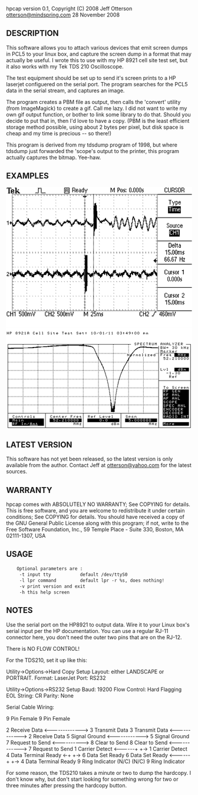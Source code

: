 hpcap version 0.1, Copyright (C) 2008 Jeff Otterson <otterson@mindspring.com>
28 November 2008

DESCRIPTION
-----------

  This software allows you to attach various devices that emit screen dumps
in PCL5 to your linux box, and capture the screen dump in a format that
may actually be useful.  I wrote this to use with my HP 8921 cell site test
set, but it also works with my Tek TDS 210 Oscilloscope.

  The test equipment should be set up to send it's screen prints to a
HP laserjet configuered on the serial port.  The program searches for the
PCL5 data in the serial stream, and captures an image.

  The program creates a PBM file as output, then calls the 'convert' utility
(from ImageMagick) to create a gif.  Call me lazy.  I did not want to write
my own gif output function, or bother to link some library to do that.
Should you decide to put that in, then I'd love to have a copy.  (PBM is the
least efficient storage method possible, using about 2 bytes per pixel,
but disk space is cheap and my time is precious -- so there!)

  This program is derived from my tdsdump program of 1998, but where tdsdump
just forwarded the 'scope's output to the printer, this program actually
captures the bitmap.  Yee-haw.

EXAMPLES
--------

![tds210 example](tds210.gif)
![hp8921a example](hp8921a.gif)

LATEST VERSION
--------------

This software has not yet been released, so the latest version is only
available from the author.  Contact Jeff at otterson@yahoo.com for the
latest sources.

WARRANTY
--------

hpcap comes with ABSOLUTELY NO WARRANTY; See COPYING for details.
This is free software, and you are welcome to redistribute it
under certain conditions; See COPYING for details.
You should have received a copy of the GNU General Public License
along with this program; if not, write to the Free Software
Foundation, Inc., 59 Temple Place - Suite 330, Boston, MA 02111-1307, USA

USAGE
------
        Optional parameters are :
		 -t input tty           default /dev/ttyS0
		 -l lpr command         default lpr -r %s, does nothing!
		 -v print version and exit
		 -h this help screen

NOTES
-----

  Use the serial port on the HP8921 to output data.  Wire it to your Linux
box's serial input per the HP documentation.  You can use a regular RJ-11 connector here, you don't need the outer two pins that are on the RJ-12.

  There is NO FLOW CONTROL!

  For the TDS210, set it up like this:

  Utility->Options->Hard Copy Setup
    Layout: either LANDSCAPE or PORTRAIT.
    Format: LaserJet
    Port:   RS232

  Utility->Options->RS232 Setup
    Baud:         19200
    Flow Control: Hard Flagging
    EOL String:   CR
    Parity:       None


  Serial Cable Wiring:

   9 Pin Female                   9 Pin Female

  2 Receive Data <-------------> 3 Transmit Data
  3 Transmit Data <------------> 2 Receive Data
  5 Signal Ground <------------> 5 Signal Ground
  7 Request to Send <----------> 8 Clear to Send
  8 Clear to Send <------------> 7 Request to Send
  1 Carrier Detect <------+  +-> 1 Carrier Detect
  4 Data Terminal Ready <-+  +-> 6 Data Set Ready
  6 Data Set Ready <------+  +-> 4 Data Terminal Ready
  9 Ring Indicator (N/C)   (N/C) 9 Ring Indicator


  For some reason, the TDS210 takes a minute or two to dump the hardcopy.
I don't know why, but don't start looking for something wrong for two or
three minutes after pressing the hardcopy button.

